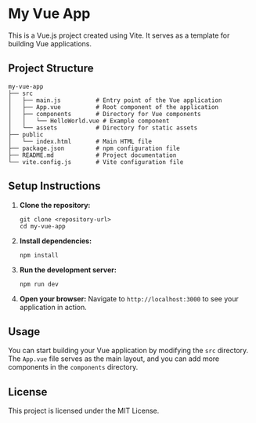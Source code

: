 # My Vue App

This is a Vue.js project created using Vite. It serves as a template for building Vue applications.

## Project Structure

```
my-vue-app
├── src
│   ├── main.js          # Entry point of the Vue application
│   ├── App.vue          # Root component of the application
│   ├── components       # Directory for Vue components
│   │   └── HelloWorld.vue # Example component
│   └── assets           # Directory for static assets
├── public
│   └── index.html       # Main HTML file
├── package.json         # npm configuration file
├── README.md            # Project documentation
└── vite.config.js       # Vite configuration file
```

## Setup Instructions

1. **Clone the repository:**
   ```
   git clone <repository-url>
   cd my-vue-app
   ```

2. **Install dependencies:**
   ```
   npm install
   ```

3. **Run the development server:**
   ```
   npm run dev
   ```

4. **Open your browser:**
   Navigate to `http://localhost:3000` to see your application in action.

## Usage

You can start building your Vue application by modifying the `src` directory. The `App.vue` file serves as the main layout, and you can add more components in the `components` directory.

## License

This project is licensed under the MIT License.
